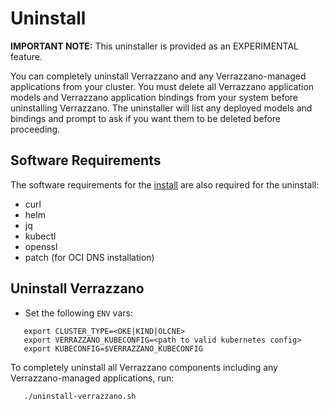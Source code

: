 # Uninstall

**IMPORTANT NOTE:** This uninstaller is provided as an EXPERIMENTAL feature.

You can completely uninstall Verrazzano and any Verrazzano-managed applications from your cluster.  You must delete all Verrazzano application models and Verrazzano application bindings from your system
before uninstalling Verrazzano.  The uninstaller will list any deployed models and bindings and prompt to ask if you want them to be deleted before proceeding.

## Software Requirements

The software requirements for the [install](../install/README.md) are also required for the uninstall:
* curl
* helm
* jq
* kubectl
* openssl
* patch (for OCI DNS installation)

## Uninstall Verrazzano

* Set the following `ENV` vars:
```
   export CLUSTER_TYPE=<OKE|KIND|OLCNE>
   export VERRAZZANO_KUBECONFIG=<path to valid kubernetes config>
   export KUBECONFIG=$VERRAZZANO_KUBECONFIG
```
To completely uninstall all Verrazzano components including any Verrazzano-managed applications, run:
```
   ./uninstall-verrazzano.sh
```
